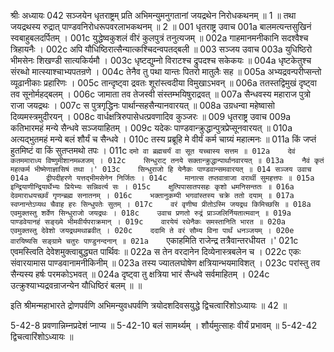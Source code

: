 श्रीः
अध्यायः 042
सञ्जयेन धृतराष्ट्रम् प्रति अभिमन्युमनुगतानां जयद्रथेन निरोधकथनम् ॥ 1 ॥ तथा जयद्रथस्य रुद्रात् पाण्डवनिरोधरूपवरलाभकथनम् ॥ 2 ॥
001	धृतराष्ट्र उवाच 
001a	बालमत्यन्तसुखिनं स्वबाहुबलदर्पितम् ।
001c	युद्धेष्वकुशलं वीरं कुलपुत्रं तनुत्यजम् ॥
002a	गाहमानमनीकानि सदश्वैश्च त्रिहायनैः ।
002c	अपि यौधिष्ठिरात्सैन्यात्कश्चिदन्वपतद्बली ॥
003	सञ्जय उवाच 
003a	युधिष्ठिरो भीमसेनः शिखण्डी सात्यकिर्यमौ ।
003c	धृष्टद्युम्नो विराटश्च द्रुपदश्च सकेकयः ॥
004a	धृष्टकेतुश्च संरब्धो मात्स्याश्चाभ्यपतन्रणे ।
004c	तेनैव तु पथा यान्तः पितरो मातुलैः सह ॥
005a	अभ्यद्रवन्परीप्सन्तो व्यूढानीकाः प्रहारिणः ।
005c	तान्दृष्ट्वा द्रवतः शूरांस्त्वदीया विमुखाऽभवन् ॥
006a	ततस्तद्विमुखं दृष्ट्वा तव सूनोर्महद्बलम् ।
006c	जामाता तव तेजस्वी संस्तम्भयिषुराद्रवत् ॥
007a	सैन्धवस्य महाराज पुत्रो राजा जयद्रथः ।
007c	स पुत्रगृद्धिनः पार्थान्सहसैन्यानवारयत् ॥
008a	उग्रधन्वा महेष्वासो दिव्यमस्त्रमुदीरयन् ।
008c	वार्धक्षत्रिरुपासेधत्प्रवणादिव कुञ्जरः ॥
009	धृतराष्ट्र उवाच 
009a	कतिभारमहं मन्ये सैन्धवे सञ्जयाहितम् ।
009c	यदेकः पाण्डवान्क्रुद्धान्पुत्रप्रेप्सूनवारयत् ॥
010a	अत्यद्भुतमहं मन्ये बलं शौर्यं च सैन्धवे ।
010c	तस्य प्रब्रूहि मे वीर्यं कर्म चाग्र्यं महात्मनः ॥
011a	किं जप्तं हुतमिष्टं वा किं सुतप्तमथो तपः ।
011c	`दमो वा ब्रह्मचर्यं वा सूत यच्चास्य सत्तम ॥
012a	देवं कतममाराध्य विष्णुमीशानमब्जजम् ।
012c	सिन्धुराट् तनये सक्तान्क्रुद्धान्पार्थानवारयत् ॥
013a	नैवं कृतं महत्कर्म भीष्मेणाज्ञासिषं तथा ।'
013c	सिन्धुराजो हि येनैकः पाण्डवान्समवारयत् ॥
014	सञ्जय उवाच 
014a	द्वीपदीहरणे यत्तद्भीमसेनेन निर्जितः ।
014c	मानात्स तप्तवान्राजा वरार्थी सुमहत्तपः ॥
015a	इन्द्रियाणीन्द्रियार्थेभ्यः प्रियेभ्यः सन्निवर्त्य सः ।
015c	क्षुत्पिपासातपसहः कृशो धमनिसन्ततः ॥
016a	देवमाराधयच्छर्वं गृणन्ब्रह्म सनातनम् ।
016c	भक्तानुकम्पी भगवांस्तस्य चक्रे ततो दयाम् ॥
017a	स्वप्नान्तेऽप्यथ चैवाह हरः सिन्धुपतेः सुतम् ।
017c	वरं वृणीष्व प्रीतोऽस्मि जयद्रथ किमिच्छसि ॥
018a	एवमुक्तस्तु शर्वेण सिन्धुराजो जयद्रथः ।
018c	उवाच प्रणतो रुद्रं प्राञ्जलिर्नियतात्मवान् ॥
019a	पाण्डवेयानहं सङ्ख्ये भीमवीर्यपराक्रमान् ।
019c	वारयेयं रथेनैकः समस्तानिति भारत ॥
020a	एवमुक्तस्तु देवेशो जयद्रथमथाब्रवीत् ।
020c	ददामि ते वरं सौम्य विना पार्थं धनञ्जयम् ।
020e	वारयिष्यसि सङ्ग्रामे चतुरः पाण्डुनन्दनान् ॥
021a	`एकाहमिति राजेन्द्र तत्रैवान्तरधीयत ।'
021c	एवमस्त्विति देवेशमुक्त्वाबुद्ध्यत पार्थिवः ॥
022a	स तेन वरदानेन दिव्येनास्त्रबलेन च ।
022c	एकः संवारयामास पाण्डवानामनीकिनीम् ॥
023a	तस्य ज्यातलघोषेण क्षत्रियान्भयमाविशत् ।
023c	परांस्तु तव सैन्यस्य हर्षः परमकोऽभवत् ॥
024a	दृष्ट्वा तु क्षत्रिया भारं सैन्धवे सर्वमाहितम् ।
024c	उत्क्रुश्याभ्यद्रवन्राजन्येन यौधिष्ठिरं बलम् ॥ ॥

इति श्रीमन्महाभारते द्रोणपर्वणि अभिमन्युवधपर्वणि त्रयोदशदिवसयुद्धे द्विचत्वारिंशोऽध्यायः ॥ 42 ॥

5-42-8 प्रवणान्निम्नप्रदेशं प्नाप्य ॥ 5-42-10 बलं सामर्थ्यम् । शौर्यमुत्साहः वीर्यं प्रभावम् ॥ 5-42-42 द्विचत्वारिंशोऽध्यायः ॥

